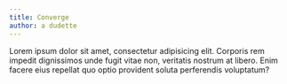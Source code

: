 ```yaml
---
title: Converge
author: a dudette
---
```


Lorem ipsum dolor sit amet, consectetur adipisicing elit. Corporis rem impedit dignissimos unde fugit vitae non, veritatis nostrum at libero. Enim facere eius repellat quo optio provident soluta perferendis voluptatum?